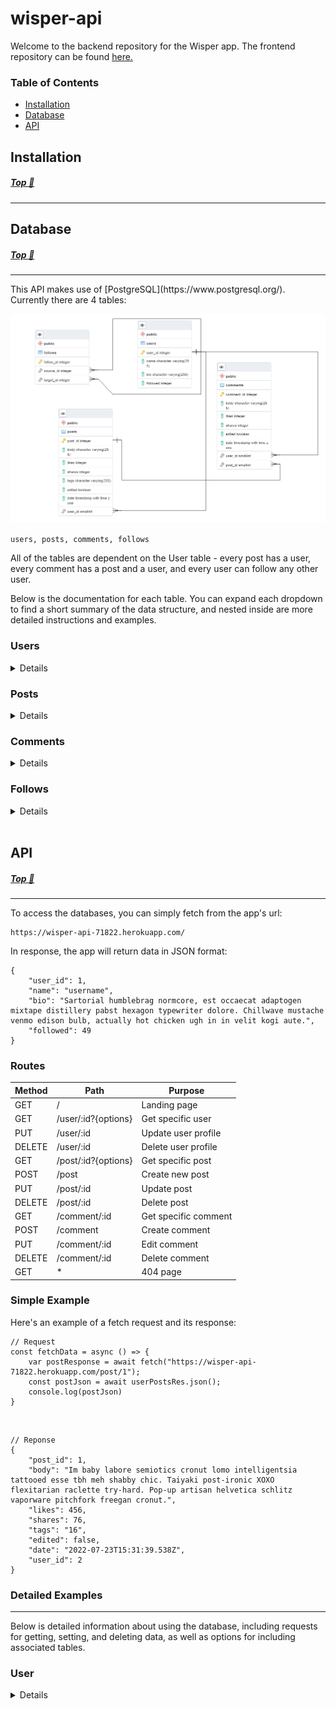 # wisper-api
Welcome to the backend repository for the Wisper app. The frontend repository can be found [here.](https://github.com/AnthonyConnell/wisper-frontend)
### Table of Contents
* [Installation](#installation)
* [Database](#database)
* [API](#api)

## Installation
##### [Top :arrow_up_small:](#table-of-contents)

<hr>

## Database
##### [Top :arrow_up_small:](#table-of-contents)
<hr>
This API makes use of [PostgreSQL](https://www.postgresql.org/). Currently there are 4 tables:

![Database ERD](./assets/erd.png)

`users, posts, comments, follows`

All of the tables are dependent on the User table - every post has a user, every comment has a post and a user, and every user can follow any other user.

Below is the documentation for each table. You can expand each dropdown to find a short summary of the data structure, and nested inside are more detailed instructions and examples.

### Users
<details>
<hr>

### Summary
The Users table holds basic information about the user, such as the name and bio. Each user has posts, comments, and follows, and those are contained in associated tables.

### Columns
Column		| Data type		| Nullable? | Description
---			| ---			| --- 		| ---
user_id		| integer		| false 	| The user's primary key
name		| string		| false		| The user's username
bio			| string		| true 		| The user's bio
followed	| integer		| true		| How many users are following this user

### Associations
Table 	| Foreign key	| Relationship
--- 	| --- 			| ---
posts	| user_id		| Has many
comments| user_id		| Has many
follows	| source_id		| Belongs to many

### Requests
See [API/User](#user) for information on requests.
<hr>
</details>

### Posts
<details>
<hr>

### Summary
The Post table contains information about the post, such as the body of the post, as well as likes and shares. Every post belongs to the user who posted it, and it can have many comments.

### Columns
Column	| Data type	| Nullable?	| Description
---		| ---		| --- 		| ---
post_id	| integer	| false		| The post's primary key
body	| string	| false		| The text body of the post
likes	| integer	| false		| The amount of likes the post has
shares	| integer	| false		| The amount of shares the post has
tags	| string	| true		| The tags on the post
edited	| bool		| false		| Whether or not the post has been edited
date	| date		| false		| The time the post was created
user_id	| integer	| false		| The profile ID of the user who posted it

### Associations
Table 	| Foreign key	| Relationship
--- 	| --- 			| ---
user	| user_id		| Belongs to
comments| post_id		| Has many
<hr>
</details>

### Comments
<details>
<hr>

### Summary
The Comments table is very similar to the Post table: It has almost identical columns, the exceptions being the lack of tags and the addition of post_id. Each comment belongs to the user who posted it, and the post it was posted on.

### Columns
Column		| Data type	| Nullable?	| Description
---			| ---		| ---		| ---
comment_id	| integer	| false		| The comment's primary key
body		| string	| false		| The text body of the comment
likes		| integer	| false		| The amount of likes the comment has
shares		| integer	| false		| The amount of shares the comment has
edited		| bool		| false		| Whether or not the comment has been edited
date		| date		| false		| The time the comment was created
user_id		| integer	| false		| The profile ID of the user who posted it
post_id		| integer	| false 	| The ID of the post being commented on

### Associations
Table 	| Foreign key	| Relationship
--- 	| --- 			| ---
user	| user_id		| Belongs to
posts	| user_id		| Belongs to

<hr>
</details>

### Follows
<details>
<hr>

### Summary
The Follows table is a junction table, which tracks which users each user is following. Each line in this table indicates a single one-way follow; The `source_id` is the id of the user who is following the target, and the `target_id` is the id of the user who is being followed.

### Columns

Column		| Data type		| Description
---			| ---			| ---
follow_id	| integer		| The id of this entry
source_id	| integer		| The id of the source user
target_id	| integer		| The id of the target user

### Associations
The Follows table has no associations of its own, as it is a junction table. The Users table associates with itself through this table.
<hr>
</details>

<br>

## API
##### [Top :arrow_up_small:](#table-of-contents)
<hr>

To access the databases, you can simply fetch from the app's url:

	https://wisper-api-71822.herokuapp.com/

In response, the app will return data in JSON format:

	{
		"user_id": 1,
		"name": "username",
		"bio": "Sartorial humblebrag normcore, est occaecat adaptogen mixtape distillery pabst hexagon typewriter dolore. Chillwave mustache venmo edison bulb, actually hot chicken ugh in in velit kogi aute.",
		"followed": 49
	}

### Routes
Method	| Path					| Purpose
---		| --- 					| ---
GET 	| /						| Landing page
GET		| /user/:id?{options}	| Get specific user
PUT		| /user/:id				| Update user profile
DELETE	| /user/:id				| Delete user profile
GET		| /post/:id?{options}	| Get specific post
POST	| /post					| Create new post
PUT		| /post/:id				| Update post
DELETE	| /post/:id				| Delete post
GET		| /comment/:id			| Get specific comment
POST	| /comment 				| Create comment
PUT		| /comment/:id			| Edit comment
DELETE	| /comment/:id			| Delete comment
GET		| *						| 404 page

### Simple Example
Here's an example of a fetch request and its response:

	// Request
	const fetchData = async () => { 
		var postResponse = await fetch("https://wisper-api-71822.herokuapp.com/post/1");
		const postJson = await userPostsRes.json();
		console.log(postJson)
	}

<br>

	// Reponse
	{
		"post_id": 1,
		"body": "Im baby labore semiotics cronut lomo intelligentsia tattooed esse tbh meh shabby chic. Taiyaki post-ironic XOXO flexitarian raclette try-hard. Pop-up artisan helvetica schlitz vaporware pitchfork freegan cronut.",
		"likes": 456,
		"shares": 76,
		"tags": "16",
		"edited": false,
		"date": "2022-07-23T15:31:39.538Z",
		"user_id": 2
	}

### Detailed Examples
<hr>
Below is detailed information about using the database, including requests for getting, setting, and deleting data, as well as options for including associated tables.

### User
<details>
<hr>

### Requests

<!-- GET SECTION -->
<details>
<summary>GET</summary>
<hr>

Request structure:

	GET https://wisper-api-71822.herokuapp.com/user/{id}?{options}

Parameters:

`id:` The id of the user to fetch from

`options:` Options to choose what data to include in the response

Options:

`withPosts=true:` Include the user's posts

`withComments=true:` Include the user's comments

`withFollows=true:` Include the user's follows

<br>
Response structure:

	{
		"user_id": integer,
		"name": string,
		"bio": string,
		"followed": integer,
		// optional includes
		"posts": object array,
		"follows": object array,
		"comments": object array
	}	

### Examples
1: Get user data

	// Request
	const fetchData = async () => { 
		var postResponse = await fetch("https://wisper-api-71822.herokuapp.com/post/1");
		const postJson = await userPostsRes.json();
		console.log(postJson)
	}

<br>

	// Reponse
	{
		"post_id": 1,
		"body": "Im baby labore semiotics cronut lomo intelligentsia tattooed esse tbh meh shabby chic. Taiyaki post-ironic XOXO flexitarian raclette try-hard. Pop-up artisan helvetica schlitz vaporware pitchfork freegan cronut.",
		"likes": 456,
		"shares": 76,
		"tags": "16",
		"edited": false,
		"date": "2022-07-23T15:31:39.538Z",
		"user_id": 2
	}

2: Get user data with posts, comments, and follows

		// Request
	const fetchData = async () => { 
		var postResponse = await fetch("https://wisper-api-71822.herokuapp.com/user/2?withPosts=true&withComments=true&withFollows=true");
		const postJson = await userPostsRes.json();
		console.log(postJson)
	}

<br>

	// Reponse
	{
		"user_id": 2,
		"name": "pokemon",
		"bio": "3 wolf moon occupy lo-fi pop-up 90's pug raclette, try-hard kogi kickstarter tilde shabby chic fingerstache gochujang dreamcatcher",
		"followed": 132,
		"posts": [
		{
			"post_id": 1,
			"body": "Im baby labore semiotics cronut lomo intelligentsia tattooed esse tbh meh shabby chic. Taiyaki post-ironic XOXO flexitarian raclette try-hard. Pop-up artisan helvetica schlitz vaporware pitchfork freegan cronut.",
			"likes": 456,
			"shares": 76,
			"tags": "16",
			"edited": false,
			"date": "2022-07-23T15:31:39.538Z",
			"user_id": 2
		}
	],
	"follows": [
		{
			"user_id": 1,
			"name": "username",
			"bio": "Sartorial humblebrag normcore, est occaecat adaptogen mixtape distillery pabst hexagon typewriter dolore. Chillwave mustache venmo edison bulb, actually hot chicken ugh in in velit kogi aute.",
			"followed": 894
		}
	],
	"comments": []
	}


<hr>
</details>

<!-- PUT SECTION -->

<details>
<summary>PUT</summary>
<hr>

Request structure:

	PUT https://wisper-api-71822.herokuapp.com/user/{id}

Parameters:

`id:` The id of the user to update

<br>
Response structure:

	{
		message: "Successfully updated user {id}"
		updatedUser: {
			"user_id": integer,
			"name": string,
			"bio": string,
			"followed": integer
		}
	}	

### Example
1: Update username

	// Request
	let response = await fetch(`https://wisper-api-71822.herokuapp.com/user/3`, {
		method: 'PUT',
		headers: {
			'Content-Type': 'application/json'
		}, 
		body: JSON.stringify({
			name: "Werefox22"
		})
	})
	responseJson = response.json()
	console.log(responseJson)

<br>

	// Reponse
	
	{
		message: "Successfully updated user 3"
		updatedUser: {
			"user_id": 3,
			"name": "Werefox22",
			"bio": "Lorem ipsum",
			"followed": "7"
		}
	}	

2: Update entire user

	// Request
	let response = await fetch(`https://wisper-api-71822.herokuapp.com/user/4`, {
		method: 'PUT',
		headers: {
			'Content-Type': 'application/json'
		}, 
		body: JSON.stringify({
			// note that user_id is excluded here as it's the primary key and cannot be changed
			"name": "Typerfish",
			"bio": string,
			"followed": integer
		})
	})
	responseJson = response.json()
	console.log(responseJson)

<br>

	// Reponse
	{
		"user_id": 2,
		"name": "pokemon",
		"bio": "3 wolf moon occupy lo-fi pop-up 90's pug raclette, try-hard kogi kickstarter tilde shabby chic fingerstache gochujang dreamcatcher",
		"followed": 132,
		"posts": [
		{
			"post_id": 1,
			"body": "Im baby labore semiotics cronut lomo intelligentsia tattooed esse tbh meh shabby chic. Taiyaki post-ironic XOXO flexitarian raclette try-hard. Pop-up artisan helvetica schlitz vaporware pitchfork freegan cronut.",
			"likes": 456,
			"shares": 76,
			"tags": "16",
			"edited": false,
			"date": "2022-07-23T15:31:39.538Z",
			"user_id": 2
		}
	],
	"follows": [
		{
			"user_id": 1,
			"name": "username",
			"bio": "Sartorial humblebrag normcore, est occaecat adaptogen mixtape distillery pabst hexagon typewriter dolore. Chillwave mustache venmo edison bulb, actually hot chicken ugh in in velit kogi aute.",
			"followed": 894
		}
	],
	"comments": []
	}


<hr>
</details>

<details>
<summary>DELETE</summary>
<hr>

<hr>
</details>

<hr>
</details>